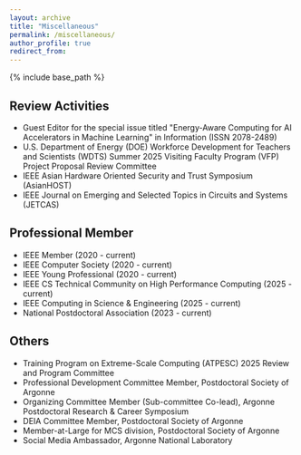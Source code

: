 ```yaml
---
layout: archive
title: "Miscellaneous"
permalink: /miscellaneous/
author_profile: true
redirect_from:
---
```


{% include base_path %}

## Review Activities

- Guest Editor for the special issue titled "Energy-Aware Computing for AI Accelerators in Machine Learning" in Information (ISSN 2078-2489)
- U.S. Department of Energy (DOE) Workforce Development for Teachers and Scientists (WDTS) Summer 2025 Visiting Faculty Program (VFP) Project Proposal Review Committee
- IEEE Asian Hardware Oriented Security and Trust Symposium (AsianHOST)
- IEEE Journal on Emerging and Selected Topics in Circuits and Systems (JETCAS)

## Professional Member

- IEEE Member (2020 - current)
- IEEE Computer Society (2020 - current)
- IEEE Young Professional (2020 - current)
- IEEE CS Technical Community on High Performance Computing (2025 - current)
- IEEE Computing in Science & Engineering (2025 - current)
- National Postdoctoral Association (2023 - current)


## Others

- Training Program on Extreme-Scale Computing (ATPESC) 2025 Review and Program Committee
- Professional Development Committee Member, Postdoctoral Society of Argonne
- Organizing Committee Member (Sub-committee Co-lead), Argonne Postdoctoral Research & Career Symposium
- DEIA Committee Member, Postdoctoral Society of Argonne
- Member-at-Large for MCS division, Postdoctoral Society of Argonne
- Social Media Ambassador, Argonne National Laboratory


